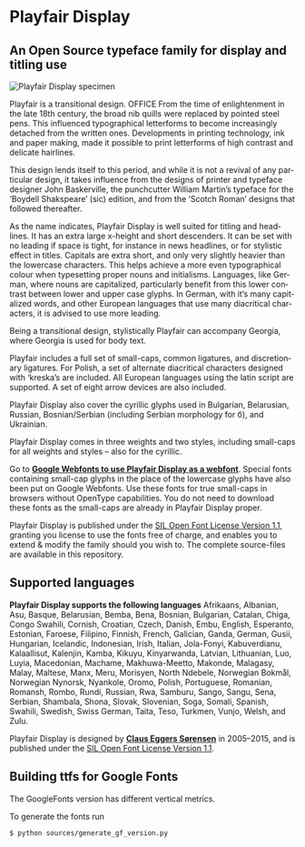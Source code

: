 # Playfair Display

## An Open Source typeface family for display and titling use

![Playfair Display specimen](https://rawgithub.com/clauseggers/playfair-Display/master/Images/Playfair-Display-A4-specimen.svg)

Play­fair is a trans­itional design. OFFICE From the time of enlight­en­ment in the late 18th cen­tury, the broad nib quills were replaced by poin­ted steel pens. This influ­enced typo­graph­ical let­ter­forms to become increas­ingly detached from the writ­ten ones. Devel­op­ments in print­ing tech­no­logy, ink and paper mak­ing, made it pos­sible to print let­ter­forms of high con­trast and del­ic­ate hairlines.

This design lends itself to this period, and while it is not a revival of any par­tic­u­lar design, it takes influ­ence from the designs of printer and typeface designer John Bask­erville, the punch­cut­ter Wil­liam Martin’s typeface for the ‘Boy­dell Shak­speare’ (sic) edi­tion, and from the ‘Scotch Roman’ designs that fol­lowed thereafter.

As the name indic­ates, Play­fair Dis­play is well suited for titling and head­lines. It has an extra large x-height and short des­cend­ers. It can be set with no lead­ing if space is tight, for instance in news head­lines, or for styl­istic effect in titles. Cap­it­als are extra short, and only very slightly heav­ier than the lower­case char­ac­ters. This helps achieve a more even typo­graph­ical col­our when type­set­ting proper nouns and ini­tial­isms. Lan­guages, like Ger­man, where nouns are cap­it­al­ized, par­tic­u­larly bene­fit from this lower con­trast between lower and upper case glyphs. In Ger­man, with it’s many cap­it­al­ized words, and other European lan­guages that use many dia­crit­ical char­ac­ters, it is advised to use more leading.

Being a trans­itional design, styl­ist­ic­ally Play­fair can accom­pany Geor­gia, where Geor­gia is used for body text.

Play­fair includes a full set of small-caps, com­mon lig­at­ures, and dis­cre­tion­ary lig­at­ures. For Pol­ish, a set of altern­ate dia­crit­ical char­ac­ters designed with ‘kreska’s are included. All European lan­guages using the latin script are sup­por­ted. A set of eight arrow devices are also included.

Play­fair Dis­play also cover the cyril­lic glyphs used in Bul­garian, Belarus­ian, Rus­sian, Bosnian/Serbian (includ­ing Ser­bian mor­pho­logy for б), and Ukrainian.

Play­fair Dis­play comes in three weights and two styles, includ­ing small-caps for all weights and styles – also for the cyrillic.

Go to **[Google Web­fonts to use Play­fair Dis­play as a web­font](http://www.google.com/fonts/specimen/Playfair+Display)**. Spe­cial fonts con­tain­ing small-cap glyphs in the place of the lower­case glyphs have also been put on Google Web­fonts. Use these fonts for true small-caps in browsers without Open­Type cap­ab­il­it­ies. You do not need to down­load these fonts as the small-caps are already in Play­fair Dis­play proper.

Play­fair Dis­play is pub­lished under the [SIL Open Font License Version 1.1](https://github.com/clauseggers/Playfair-Display/blob/master/OFL.txt), grant­ing you license to use the fonts free of charge, and enables you to extend & modify the fam­ily should you wish to. The com­plete source-files are avail­able in this repository.

## Supported languages

**Playfair Display supports the following languages**
Afrikaans, Albanian, Asu, Basque, Belarusian, Bemba, Bena, Bosnian, Bulgarian, Catalan, Chiga, Congo Swahili, Cornish, Croatian, Czech, Danish, Embu, English, Esperanto, Estonian, Faroese, Filipino, Finnish, French, Galician, Ganda, German, Gusii, Hungarian, Icelandic, Indonesian, Irish, Italian, Jola-Fonyi, Kabuverdianu, Kalaallisut, Kalenjin, Kamba, Kikuyu, Kinyarwanda, Latvian, Lithuanian, Luo, Luyia, Macedonian, Machame, Makhuwa-Meetto, Makonde, Malagasy, Malay, Maltese, Manx, Meru, Morisyen, North Ndebele, Norwegian Bokmål, Norwegian Nynorsk, Nyankole, Oromo, Polish, Portuguese, Romanian, Romansh, Rombo, Rundi, Russian, Rwa, Samburu, Sango, Sangu, Sena, Serbian, Shambala, Shona, Slovak, Slovenian, Soga, Somali, Spanish, Swahili, Swedish, Swiss German, Taita, Teso, Turkmen, Vunjo, Welsh, and Zulu.

Playfair Display is designed by **[Claus Eggers Sørensen](http://forthehearts.net/)** in 2005–2015, and is published under the [SIL Open Font License Version 1.1](https://github.com/clauseggers/Playfair-Display/blob/master/OFL.txt).

## Building ttfs for Google Fonts

The GoogleFonts version has different vertical metrics.

To generate the fonts run

```
$ python sources/generate_gf_version.py
```

